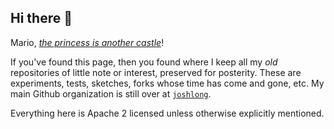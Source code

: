 ## Hi there 👋

<!--

**Here are some ideas to get you started:**

🙋‍♀️ A short introduction - what is your organization all about?
🌈 Contribution guidelines - how can the community get involved?
👩‍💻 Useful resources - where can the community find your docs? Is there anything else the community should know?
🍿 Fun facts - what does your team eat for breakfast?
🧙 Remember, you can do mighty things with the power of [Markdown](https://docs.github.com/github/writing-on-github/getting-started-with-writing-and-formatting-on-github/basic-writing-and-formatting-syntax)
-->

Mario, [_the princess is another castle_](https://github.com/joshlong)! 

If you've found this page, then you found where I keep all my _old_ repositories of little note or interest, preserved for posterity. These are experiments, tests, sketches, forks whose time has come and gone, etc. My main Github organization is still over at [`joshlong`](https://github.com/joshlong). 

Everything here is Apache 2 licensed unless otherwise explicitly mentioned.


